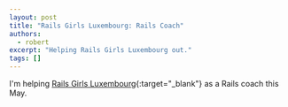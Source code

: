 ```yaml
---
layout: post
title: "Rails Girls Luxembourg: Rails Coach"
authors:
  - robert
excerpt: "Helping Rails Girls Luxembourg out."
tags: []
---
```


I'm helping [Rails Girls Luxembourg](http://railsgirls.com/luxembourg){:target="_blank"} as a Rails coach this May.
